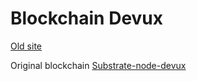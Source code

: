 # Blockchain Devux

[Old site](https://sites.google.com/infobahn.co.jp/blockchaindevux/%E3%83%9B%E3%83%BC%E3%83%A0)

Original blockchain
[Substrate-node-devux](https://github.com/bdevux/substrate-node-devux)

